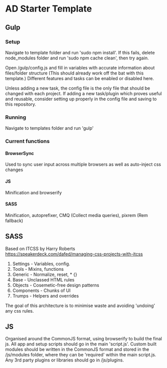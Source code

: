 # AD Starter Template

## Gulp
### Setup
Navigate to template folder and run 'sudo npm install'. If this fails, delete node_modules folder and run 'sudo npm cache clean', then try again.

Open /gulp/config.js and fill in variables with accurate information about files/folder structure (This should already work off the bat with this template.) Different features and tasks can be enabled or disabled here. 

Unless adding a new task, the config file is the only file that should be changed with each project. If adding a new task/plugin which proves useful and reusable, consider setting up properly in the config file and saving to this repository.

### Running
Navigate to templates folder and run 'gulp'

### Current functions
#### BrowserSync
Used to sync user input across multiple browsers as well as auto-inject css changes

#### JS
Minification and browserify

#### SASS
Minification, autoprefixer, CMQ (Collect media queries), pixrem (Rem fallback)

## SASS
Based on ITCSS by Harry Roberts
https://speakerdeck.com/dafed/managing-css-projects-with-itcss

1. Settings 		- Variables, config.
2. Tools 			- Mixins, functions
3. Generic 		- Normalize, reset, * {}
4. Base 			- Unclassed HTML rules
5. Objects 		- Cosemetic-free design patterns
6. Components 	- Chunks of UI
7. Trumps 		- Helpers and overrides

The goal of this architecture is to minimise waste and avoiding 'undoing' any css rules. 

## JS
Organised around the CommonJS format, using browserify to build the final js. All app and setup scripts should go in the main 'script.js'. Custom built modules should be written in the CommonJS format and stored in the /js/modules folder, where they can be 'required' within the main script.js. Any 3rd party plugins or libraries should go in /js/plugins.